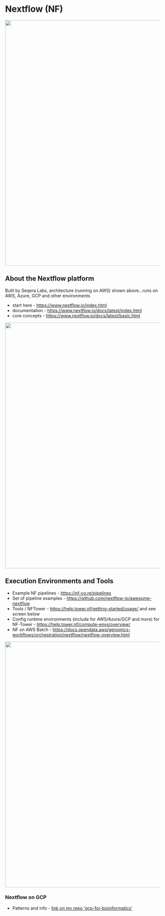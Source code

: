 # Nextflow (NF)

<img src="https://github.com/lynnlangit/TeamTeri/blob/master/Images/nextflow-aws-batch.png" width=800>

## About the Nextflow platform 
Built by Seqera Labs, architecture (running on AWS) shown above...runs on AWS, Azure, GCP and other environments
- start here - https://www.nextflow.io/index.html
- documentation - https://www.nextflow.io/docs/latest/index.html
- core concepts - https://www.nextflow.io/docs/latest/basic.html

<img src="https://github.com/lynnlangit/TeamTeri/blob/master/Images/nextflow-aws-batch.png" width=800>

## Execution Environments and Tools
- Example NF pipelines - https://nf-co.re/pipelines
- Set of pipeline examples - https://github.com/nextflow-io/awesome-nextflow
- Tools / NFTower - https://help.tower.nf/getting-started/usage/ and see screen below
- Config runtime environments (include for AWS/Azure/GCP and more) for NF-Tower - https://help.tower.nf/compute-envs/overview/
- NF on AWS Batch - https://docs.opendata.aws/genomics-workflows/orchestration/nextflow/nextflow-overview.html

<img src="https://github.com/lynnlangit/TeamTeri/blob/master/Images/nf-tower.png" width=800>


### Nextflow on GCP
- Patterns and info - [link on my repo 'gcp-for-bioinformatics'](https://github.com/lynnlangit/gcp-for-bioinformatics/blob/master/2_Virtual_Machines_%26_Docker_Containers/9a_Use_Nextflow_for_Pipelines.md)

